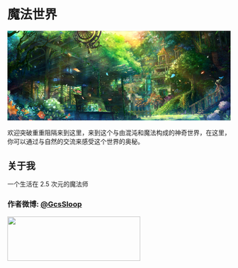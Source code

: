 # 魔法世界

![精灵之森](./MagicElements/SpiritForest.png)

欢迎突破重重阻隔来到这里，来到这个与由混沌和魔法构成的神奇世界，在这里，你可以通过与自然的交流来感受这个世界的奥秘。


## 关于我

一个生活在 2.5 次元的魔法师

### 作者微博: [@GcsSloop](http://weibo.com/GcsSloop)

<a href="https://github.com/GcsSloop/AndroidNote/blob/magic-world/FINDME.md" target="_blank"> <img src="http://ww4.sinaimg.cn/large/005Xtdi2gw1f1qn89ihu3j315o0dwwjc.jpg" width=300 height=100 /> </a>




